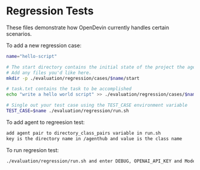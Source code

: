 # Regression Tests

These files demonstrate how OpenDevin currently handles certain scenarios.

To add a new regression case:
```bash
name="hello-script"

# The start directory contains the initial state of the project the agent will work on
# Add any files you'd like here.
mkdir -p ./evaluation/regression/cases/$name/start

# task.txt contains the task to be accomplished
echo "write a hello world script" >> ./evaluation/regression/cases/$name/task.txt

# Single out your test case using the TEST_CASE environment variable
TEST_CASE=$name ./evaluation/regression/run.sh
```

To add agent to regreesion test:
```bash
add agent pair to directory_class_pairs variable in run.sh 
key is the directory name in /agenthub and value is the class name 
```

To run regresion test:
```bash
./evaluation/regression/run.sh and enter DEBUG, OPENAI_API_KEY and Model name in the prompt.
``` 
